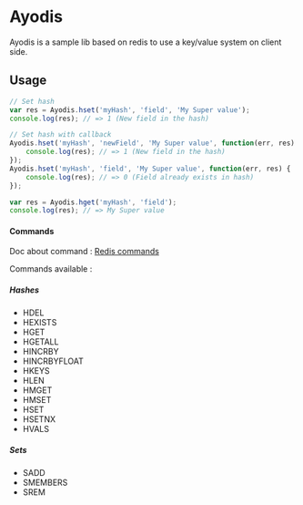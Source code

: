 # Ayodis

Ayodis is a sample lib based on redis to use a key/value system on client side.


## Usage

```javascript
// Set hash
var res = Ayodis.hset('myHash', 'field', 'My Super value');
console.log(res); // => 1 (New field in the hash)

// Set hash with callback
Ayodis.hset('myHash', 'newField', 'My Super value', function(err, res) {
    console.log(res); // => 1 (New field in the hash)
});
Ayodis.hset('myHash', 'field', 'My Super value', function(err, res) {
    console.log(res); // => 0 (Field already exists in hash)
});

var res = Ayodis.hget('myHash', 'field');
console.log(res); // => My Super value
```

#### Commands

Doc about command : [Redis commands](http://redis.io/commands)

Commands available : 


##### Hashes

- HDEL
- HEXISTS
- HGET
- HGETALL
- HINCRBY
- HINCRBYFLOAT
- HKEYS
- HLEN
- HMGET
- HMSET
- HSET
- HSETNX
- HVALS

##### Sets

- SADD
- SMEMBERS
- SREM
